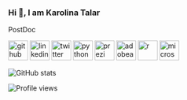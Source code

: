 ### Hi 👋, I am Karolina Talar
PostDoc



[<img src='https://cdn.jsdelivr.net/npm/simple-icons@3.0.1/icons/github.svg' alt='github' height='40'>](https://github.com/talarkaro)  [<img src='https://cdn.jsdelivr.net/npm/simple-icons@3.0.1/icons/linkedin.svg' alt='linkedin' height='40'>](https://www.linkedin.com/in/karolina-talar-6a3a54178/)  [<img src='https://cdn.jsdelivr.net/npm/simple-icons@3.0.1/icons/twitter.svg' alt='twitter' height='40'>](https://twitter.com/scientistpl)  [<img src='https://cdn.jsdelivr.net/npm/simple-icons@3.0.1/icons/python.svg' alt='python' height='40'>](https://www.google.com/url?sa=i&url=https%3A%2F%2Fen.wikipedia.org%2Fwiki%2FPython_%2528programming_language%2529&psig=AOvVaw3cFTs0Aqpr8pl-AO3_a97K&ust=1684418027896000&source=images&cd=vfe&ved=0CBEQjRxqFwoTCOj7oKPA_P4CFQAAAAAdAAAAABAE)  [<img src='https://cdn.jsdelivr.net/npm/simple-icons@3.0.1/icons/prezi.svg' alt='prezi' height='40'>](https://www.google.com/url?sa=i&url=https%3A%2F%2Fde.wikipedia.org%2Fwiki%2FPrezi&psig=AOvVaw1OBHOuRUycnMpU8tHbmTgW&ust=1684418075227000&source=images&cd=vfe&ved=0CBEQjRxqFwoTCKDI9LnA_P4CFQAAAAAdAAAAABAE)  [<img src='https://cdn.jsdelivr.net/npm/simple-icons@3.0.1/icons/adobeacrobatreader.svg' alt='adobeacrobatreader' height='40'>](https://www.google.com/url?sa=i&url=https%3A%2F%2Fcommons.wikimedia.org%2Fwiki%2FFile%3AAdobe_Acrobat_DC_logo_2020.svg&psig=AOvVaw3vXhNzSglSogZSJnsIHj_k&ust=1684418101728000&source=images&cd=vfe&ved=0CBEQjRxqFwoTCMipxcbA_P4CFQAAAAAdAAAAABAE)  [<img src='https://cdn.jsdelivr.net/npm/simple-icons@3.0.1/icons/r.svg' alt='r' height='40'>](https://www.google.com/imgres?imgurl=https%3A%2F%2Fmarketplace-assets.digitalocean.com%2Flogos%2Frstudio-20-04.svg&tbnid=mGRWcpQzjtzV-M&vet=12ahUKEwjX36PUwPz-AhWBlKQKHSmaC5IQMygJegUIARDRAQ..i&imgrefurl=https%3A%2F%2Fmarketplace.digitalocean.com%2Fapps%2Frstudio-kubernetes&docid=yYTWf0xP7di_bM&w=620&h=620&q=r%20studio&ved=2ahUKEwjX36PUwPz-AhWBlKQKHSmaC5IQMygJegUIARDRAQ)  [<img src='https://cdn.jsdelivr.net/npm/simple-icons@3.0.1/icons/microsoft.svg' alt='microsoft' height='40'>](https://www.google.com/url?sa=i&url=http%3A%2F%2Ft3.gstatic.com%2Fimages%3Fq%3Dtbn%3AANd9GcS6km-cD_vSytVSWHMXb5BsNyvx-Ee58bq9Ak5VyKaYZtKokr7C&psig=AOvVaw19mqul1W4sEEwO116TTw-t&ust=1684418243690000&source=images&cd=vfe&ved=0CBEQjRxqFwoTCNiOmYrB_P4CFQAAAAAdAAAAABAE)  

![GitHub stats](https://github-readme-stats.vercel.app/api?username=talarkaro&show_icons=true)  

![Profile views](https://gpvc.arturio.dev/talarkaro)   
